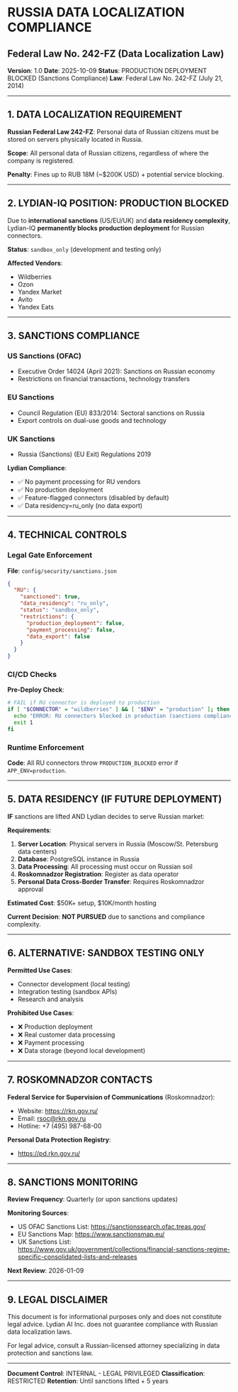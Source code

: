 # RUSSIA DATA LOCALIZATION COMPLIANCE
## Federal Law No. 242-FZ (Data Localization Law)

**Version**: 1.0
**Date**: 2025-10-09
**Status**: PRODUCTION DEPLOYMENT BLOCKED (Sanctions Compliance)
**Law**: Federal Law No. 242-FZ (July 21, 2014)

---

## 1. DATA LOCALIZATION REQUIREMENT

**Russian Federal Law 242-FZ**: Personal data of Russian citizens must be stored on servers physically located in Russia.

**Scope**: All personal data of Russian citizens, regardless of where the company is registered.

**Penalty**: Fines up to RUB 18M (~$200K USD) + potential service blocking.

---

## 2. LYDIAN-IQ POSITION: PRODUCTION BLOCKED

Due to **international sanctions** (US/EU/UK) and **data residency complexity**, Lydian-IQ **permanently blocks production deployment** for Russian connectors.

**Status**: `sandbox_only` (development and testing only)

**Affected Vendors**:
- Wildberries
- Ozon
- Yandex Market
- Avito
- Yandex Eats

---

## 3. SANCTIONS COMPLIANCE

### US Sanctions (OFAC)
- Executive Order 14024 (April 2021): Sanctions on Russian economy
- Restrictions on financial transactions, technology transfers

### EU Sanctions
- Council Regulation (EU) 833/2014: Sectoral sanctions on Russia
- Export controls on dual-use goods and technology

### UK Sanctions
- Russia (Sanctions) (EU Exit) Regulations 2019

**Lydian Compliance**:
- ✅ No payment processing for RU vendors
- ✅ No production deployment
- ✅ Feature-flagged connectors (disabled by default)
- ✅ Data residency=ru_only (no data export)

---

## 4. TECHNICAL CONTROLS

### Legal Gate Enforcement

**File**: `config/security/sanctions.json`

```json
{
  "RU": {
    "sanctioned": true,
    "data_residency": "ru_only",
    "status": "sandbox_only",
    "restrictions": {
      "production_deployment": false,
      "payment_processing": false,
      "data_export": false
    }
  }
}
```

### CI/CD Checks

**Pre-Deploy Check**:
```bash
# FAIL if RU connector is deployed to production
if [ "$CONNECTOR" = "wildberries" ] && [ "$ENV" = "production" ]; then
  echo "ERROR: RU connectors blocked in production (sanctions compliance)"
  exit 1
fi
```

### Runtime Enforcement

**Code**: All RU connectors throw `PRODUCTION_BLOCKED` error if `APP_ENV=production`.

---

## 5. DATA RESIDENCY (IF FUTURE DEPLOYMENT)

**IF** sanctions are lifted AND Lydian decides to serve Russian market:

**Requirements**:
1. **Server Location**: Physical servers in Russia (Moscow/St. Petersburg data centers)
2. **Database**: PostgreSQL instance in Russia
3. **Data Processing**: All processing must occur on Russian soil
4. **Roskomnadzor Registration**: Register as data operator
5. **Personal Data Cross-Border Transfer**: Requires Roskomnadzor approval

**Estimated Cost**: $50K+ setup, $10K/month hosting

**Current Decision**: **NOT PURSUED** due to sanctions and compliance complexity.

---

## 6. ALTERNATIVE: SANDBOX TESTING ONLY

**Permitted Use Cases**:
- Connector development (local testing)
- Integration testing (sandbox APIs)
- Research and analysis

**Prohibited Use Cases**:
- ❌ Production deployment
- ❌ Real customer data processing
- ❌ Payment processing
- ❌ Data storage (beyond local development)

---

## 7. ROSKOMNADZOR CONTACTS

**Federal Service for Supervision of Communications** (Roskomnadzor):
- Website: https://rkn.gov.ru/
- Email: rsoc@rkn.gov.ru
- Hotline: +7 (495) 987-68-00

**Personal Data Protection Registry**:
- https://pd.rkn.gov.ru/

---

## 8. SANCTIONS MONITORING

**Review Frequency**: Quarterly (or upon sanctions updates)

**Monitoring Sources**:
- US OFAC Sanctions List: https://sanctionssearch.ofac.treas.gov/
- EU Sanctions Map: https://www.sanctionsmap.eu/
- UK Sanctions List: https://www.gov.uk/government/collections/financial-sanctions-regime-specific-consolidated-lists-and-releases

**Next Review**: 2026-01-09

---

## 9. LEGAL DISCLAIMER

This document is for informational purposes only and does not constitute legal advice. Lydian AI Inc. does not guarantee compliance with Russian data localization laws.

For legal advice, consult a Russian-licensed attorney specializing in data protection and sanctions law.

---

**Document Control**: INTERNAL - LEGAL PRIVILEGED
**Classification**: RESTRICTED
**Retention**: Until sanctions lifted + 5 years
